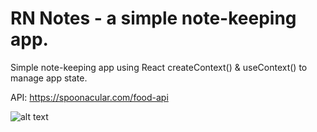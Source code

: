 # RN Notes - a simple note-keeping app.

Simple note-keeping app using React createContext() & useContext() to manage app state.

API: https://spoonacular.com/food-api

![alt text](https://i.postimg.cc/6pt0GT54/Thumbnail-1.png)

